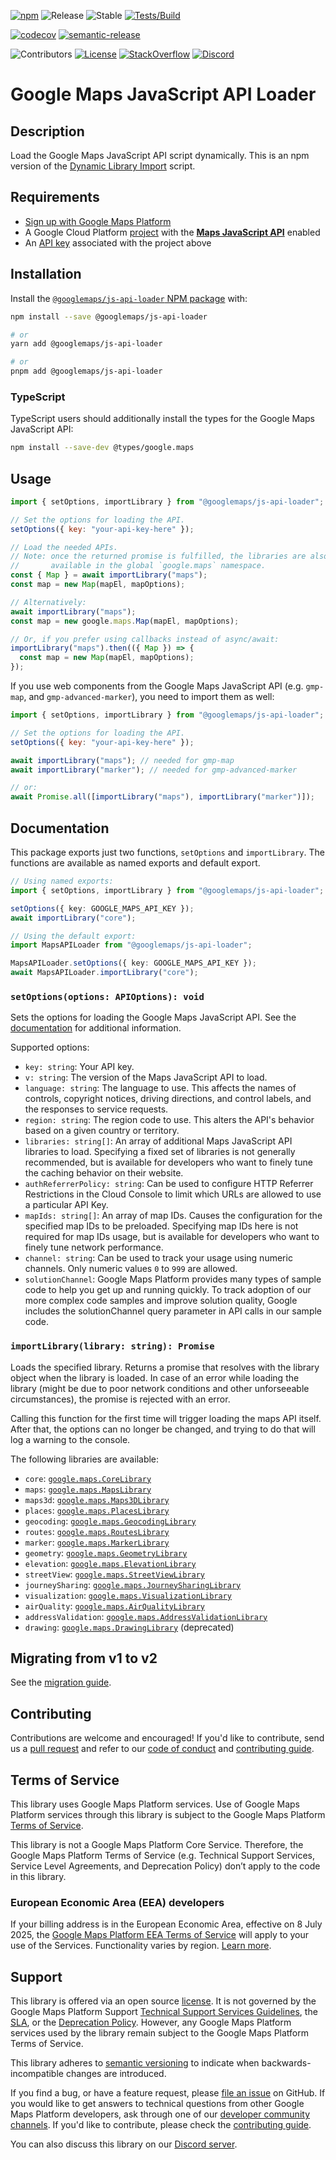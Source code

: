 [![npm](https://img.shields.io/npm/v/@googlemaps/js-api-loader)][npm-pkg]
![Release](https://github.com/googlemaps/js-api-loader/workflows/Release/badge.svg)
![Stable](https://img.shields.io/badge/stability-stable-green)
[![Tests/Build](https://github.com/googlemaps/js-api-loader/actions/workflows/test.yml/badge.svg)](https://github.com/googlemaps/js-api-loader/actions/workflows/test.yml)

[![codecov](https://codecov.io/gh/googlemaps/js-api-loader/branch/main/graph/badge.svg)](https://codecov.io/gh/googlemaps/js-api-loader)
[![semantic-release](https://img.shields.io/badge/%20%20%F0%9F%93%A6%F0%9F%9A%80-semantic--release-e10079.svg)](https://github.com/semantic-release/semantic-release)

![Contributors](https://img.shields.io/github/contributors/googlemaps/js-api-loader?color=green)
[![License](https://img.shields.io/github/license/googlemaps/js-api-loader?color=blue)][license]
[![StackOverflow](https://img.shields.io/stackexchange/stackoverflow/t/google-maps?color=orange&label=google-maps&logo=stackoverflow)](https://stackoverflow.com/questions/tagged/google-maps)
[![Discord](https://img.shields.io/discord/676948200904589322?color=6A7EC2&logo=discord&logoColor=ffffff)][Discord server]

# Google Maps JavaScript API Loader

## Description

Load the Google Maps JavaScript API script dynamically. This is an npm version
of the [Dynamic Library Import](https://developers.google.com/maps/documentation/javascript/load-maps-js-api#dynamic-library-import)
script.

## Requirements

- [Sign up with Google Maps Platform]
- A Google Cloud Platform [project] with the [**Maps JavaScript API**][maps-sdk]
  enabled
- An [API key] associated with the project above

## Installation

Install the [`@googlemaps/js-api-loader` NPM package][npm-pkg] with:

```sh
npm install --save @googlemaps/js-api-loader

# or
yarn add @googlemaps/js-api-loader

# or
pnpm add @googlemaps/js-api-loader
```

### TypeScript

TypeScript users should additionally install the types for the Google Maps
JavaScript API:

```sh
npm install --save-dev @types/google.maps
```

## Usage

```javascript
import { setOptions, importLibrary } from "@googlemaps/js-api-loader";

// Set the options for loading the API.
setOptions({ key: "your-api-key-here" });

// Load the needed APIs.
// Note: once the returned promise is fulfilled, the libraries are also
//       available in the global `google.maps` namespace.
const { Map } = await importLibrary("maps");
const map = new Map(mapEl, mapOptions);

// Alternatively:
await importLibrary("maps");
const map = new google.maps.Map(mapEl, mapOptions);

// Or, if you prefer using callbacks instead of async/await:
importLibrary("maps").then(({ Map }) => {
  const map = new Map(mapEl, mapOptions);
});
```

If you use web components from the Google Maps JavaScript API (e.g. `gmp-map`,
and `gmp-advanced-marker`), you need to import them as well:

```javascript
import { setOptions, importLibrary } from "@googlemaps/js-api-loader";

// Set the options for loading the API.
setOptions({ key: "your-api-key-here" });

await importLibrary("maps"); // needed for gmp-map
await importLibrary("marker"); // needed for gmp-advanced-marker

// or:
await Promise.all([importLibrary("maps"), importLibrary("marker")]);
```

## Documentation

This package exports just two functions, `setOptions` and `importLibrary`.
The functions are available as named exports and default export.

```ts
// Using named exports:
import { setOptions, importLibrary } from "@googlemaps/js-api-loader";

setOptions({ key: GOOGLE_MAPS_API_KEY });
await importLibrary("core");

// Using the default export:
import MapsAPILoader from "@googlemaps/js-api-loader";

MapsAPILoader.setOptions({ key: GOOGLE_MAPS_API_KEY });
await MapsAPILoader.importLibrary("core");
```

### `setOptions(options: APIOptions): void`

Sets the options for loading the Google Maps JavaScript API. See the
[documentation][parameters] for additional information.

Supported options:

- `key: string`: Your API key.
- `v: string`: The version of the Maps JavaScript API to load.
- `language: string`: The language to use. This affects the names of
  controls, copyright notices, driving directions, and control labels, and
  the responses to service requests.
- `region: string`: The region code to use. This alters the API's behavior
  based on a given country or territory.
- `libraries: string[]`: An array of additional Maps JavaScript API libraries to
  load. Specifying a fixed set of libraries is not generally recommended, but is
  available for developers who want to finely tune the caching behavior on their
  website.
- `authReferrerPolicy: string`: Can be used to configure HTTP Referrer
  Restrictions in the Cloud Console to limit which URLs are allowed to use a
  particular API Key.
- `mapIds: string[]`: An array of map IDs. Causes the configuration for the
  specified map IDs to be preloaded. Specifying map IDs here is not required
  for map IDs usage, but is available for developers who want to finely tune
  network performance.
- `channel: string`: Can be used to track your usage using numeric channels.
  Only numeric values `0` to `999` are allowed.
- `solutionChannel`: Google Maps Platform provides many types of sample code to
  help you get up and running quickly. To track adoption of our more complex
  code samples and improve solution quality, Google includes the solutionChannel
  query parameter in API calls in our sample code.

### `importLibrary(library: string): Promise`

Loads the specified library. Returns a promise that resolves with the
library object when the library is loaded. In case of an error while loading
the library (might be due to poor network conditions and other unforseeable
circumstances), the promise is rejected with an error.

Calling this function for the first time will trigger loading the maps API
itself. After that, the options can no longer be changed, and trying to do
that will log a warning to the console.

The following libraries are available:

- `core`: [`google.maps.CoreLibrary`](https://developers.google.com/maps/documentation/javascript/reference/library-interfaces#CoreLibrary)
- `maps`: [`google.maps.MapsLibrary`](https://developers.google.com/maps/documentation/javascript/reference/library-interfaces#MapsLibrary)
- `maps3d`: [`google.maps.Maps3DLibrary`](https://developers.google.com/maps/documentation/javascript/reference/library-interfaces#Maps3DLibrary)
- `places`: [`google.maps.PlacesLibrary`](https://developers.google.com/maps/documentation/javascript/reference/library-interfaces#PlacesLibrary)
- `geocoding`: [`google.maps.GeocodingLibrary`](https://developers.google.com/maps/documentation/javascript/reference/library-interfaces#GeocodingLibrary)
- `routes`: [`google.maps.RoutesLibrary`](https://developers.google.com/maps/documentation/javascript/reference/library-interfaces#RoutesLibrary)
- `marker`: [`google.maps.MarkerLibrary`](https://developers.google.com/maps/documentation/javascript/reference/library-interfaces#MarkerLibrary)
- `geometry`: [`google.maps.GeometryLibrary`](https://developers.google.com/maps/documentation/javascript/reference/library-interfaces#GeometryLibrary)
- `elevation`: [`google.maps.ElevationLibrary`](https://developers.google.com/maps/documentation/javascript/reference/library-interfaces#ElevationLibrary)
- `streetView`: [`google.maps.StreetViewLibrary`](https://developers.google.com/maps/documentation/javascript/reference/library-interfaces#StreetViewLibrary)
- `journeySharing`: [`google.maps.JourneySharingLibrary`](https://developers.google.com/maps/documentation/javascript/reference/library-interfaces#JourneySharingLibrary)
- `visualization`: [`google.maps.VisualizationLibrary`](https://developers.google.com/maps/documentation/javascript/reference/library-interfaces#VisualizationLibrary)
- `airQuality`: [`google.maps.AirQualityLibrary`](https://developers.google.com/maps/documentation/javascript/reference/library-interfaces#AirQualityLibrary)
- `addressValidation`: [`google.maps.AddressValidationLibrary`](https://developers.google.com/maps/documentation/javascript/reference/library-interfaces#AddressValidationLibrary)
- `drawing`: [`google.maps.DrawingLibrary`](https://developers.google.com/maps/documentation/javascript/reference/library-interfaces#DrawingLibrary) (deprecated)

## Migrating from v1 to v2

See the [migration guide](MIGRATION.md).

## Contributing

Contributions are welcome and encouraged! If you'd like to contribute, send
us a [pull request] and refer to our [code of conduct] and [contributing guide].

## Terms of Service

This library uses Google Maps Platform services. Use of Google Maps
Platform services through this library is subject to the Google Maps
Platform [Terms of Service].

This library is not a Google Maps Platform Core Service. Therefore, the
Google Maps Platform Terms of Service (e.g. Technical Support Services,
Service Level Agreements, and Deprecation Policy) don’t apply to the code
in this library.

### European Economic Area (EEA) developers

If your billing address is in the European Economic Area, effective on 8 July 2025, the [Google Maps Platform EEA Terms of Service](https://cloud.google.com/terms/maps-platform/eea) will apply to your use of the Services. Functionality varies by region. [Learn more](https://developers.google.com/maps/comms/eea/faq).

## Support

This library is offered via an open source [license]. It is not governed by
the Google Maps Platform Support [Technical Support Services Guidelines],
the [SLA], or the [Deprecation Policy]. However, any Google Maps Platform
services used by the library remain subject to the Google Maps Platform Terms of Service.

This library adheres to [semantic versioning] to indicate when
backwards-incompatible changes are introduced.

If you find a bug, or have a feature request, please [file an issue] on
GitHub. If you would like to get answers to technical questions from other
Google Maps Platform developers, ask through one of our
[developer community channels].
If you'd like to contribute, please check the [contributing guide].

You can also discuss this library on our [Discord server].

[API key]: https://developers.google.com/maps/documentation/javascript/get-api-key
[maps-sdk]: https://developers.google.com/maps/documentation/javascript
[reference]: https://googlemaps.github.io/js-api-loader/index.html
[documentation]: https://googlemaps.github.io/js-api-loader
[parameters]: https://developers.google.com/maps/documentation/javascript/load-maps-js-api#required_parameters
[npm-pkg]: https://npmjs.com/package/@googlemaps/js-api-loader
[code of conduct]: ?tab=coc-ov-file#readme
[contributing guide]: CONTRIBUTING.md
[Deprecation Policy]: https://cloud.google.com/maps-platform/terms
[developer community channels]: https://developers.google.com/maps/developer-community
[Discord server]: https://discord.gg/hYsWbmk
[file an issue]: https://github.com/googlemaps/js-api-loader/issues/new/choose
[license]: LICENSE
[project]: https://developers.google.com/maps/documentation/javascript/cloud-setup#enabling-apis
[pull request]: https://github.com/googlemaps/js-api-loader/compare
[semantic versioning]: https://semver.org
[Sign up with Google Maps Platform]: https://console.cloud.google.com/google/maps-apis/start
[SLA]: https://cloud.google.com/maps-platform/terms/sla
[Technical Support Services Guidelines]: https://cloud.google.com/maps-platform/terms/tssg
[Terms of Service]: https://cloud.google.com/maps-platform/terms
